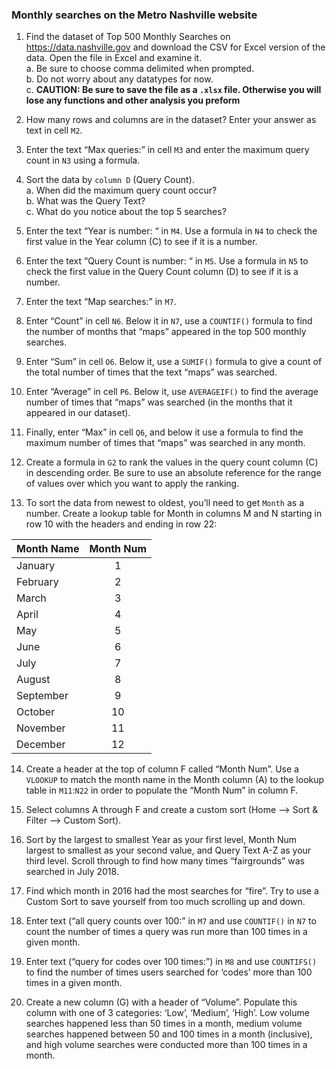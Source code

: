 ### Monthly searches on the Metro Nashville website

1. Find the dataset of Top 500 Monthly Searches on https://data.nashville.gov and download the CSV for Excel version of the data. Open the file in Excel and examine it.   
    a. Be sure to choose comma delimited when prompted.   
    b. Do not worry about any datatypes for now.   
    c. **CAUTION: Be sure to save the file as a `.xlsx` file. Otherwise you will lose any functions and other analysis you preform**

2. How many rows and columns are in the dataset? Enter your answer as text in cell `M2`.

3. Enter the text “Max queries:” in cell `M3` and enter the maximum query count in `N3` using a formula.

4. Sort the data by `column D` (Query Count).    
    a. When did the maximum query count occur?  
    b. What was the Query Text?  
    c. What do you notice about the top 5 searches?  

5. Enter the text “Year is number: “ in `M4`. Use a formula in `N4` to check the first value in the Year column (C) to see if it is a number.

6. Enter the text “Query Count is number: “ in `M5`. Use a formula in `N5` to check the first value in the Query Count column (D) to see if it is a number.

7. Enter the text “Map searches:” in `M7`. 
8. Enter “Count” in cell `N6`. Below it in `N7`, use a `COUNTIF()` formula to find the number of months that “maps” appeared in the top 500 monthly searches.
9. Enter “Sum” in cell `O6`. Below it, use a `SUMIF()` formula to give a count of the total number of times that the text “maps” was searched.
10. Enter “Average” in cell `P6`. Below it, use `AVERAGEIF()` to find the average number of times that “maps” was searched (in the months that it appeared in our dataset).
11. Finally, enter “Max” in cell `Q6`, and below it use a formula to find the maximum number of times that “maps” was searched in any month.

12. Create a formula in `G2` to rank the values in the query count column (C) in descending order. Be sure to use an absolute reference for the range of values over which you want to apply the ranking. 

13. To sort the data from newest to oldest, you’ll need to get `Month` as a number. Create a lookup table for Month in columns M and N starting in row 10 with the headers and ending in row 22:  

  Month Name   |  Month Num  
   -------     | :---------:  
  January      |   1   
  February     |   2   
  March        |   3   
  April        |   4   
  May          |   5   
  June         |   6   
  July         |   7   
  August       |   8   
  September    |   9   
  October      |   10   
  November     |   11   
  December     |   12   


14. Create a header at the top of column F called “Month Num”. Use a `VLOOKUP` to match the month name in the Month column (A) to the lookup table in `M11`:`N22` in order to populate the “Month Num” in column F.

15. Select columns A through F and create a custom sort (Home --> Sort & Filter --> Custom Sort). 
16. Sort by the largest to smallest Year as your first level, Month Num largest to smallest as your second value, and Query Text A-Z as your third level. Scroll through to find how many times “fairgrounds” was searched in July 2018.

17. Find which month in 2016 had the most searches for “fire”. Try to use a Custom Sort to save yourself from too much scrolling up and down.

18. Enter text (“all query counts over 100:” in `M7` and use `COUNTIF()` in `N7` to count the number of times a query was run more than 100 times in a given month.

19. Enter text (“query for codes over 100 times:”) in `M8` and use `COUNTIFS()` to find the number of times users searched for ‘codes’ more than 100 times in a given month.

20. Create a new column (G) with a header of “Volume”. Populate this column with one of 3 categories: ‘Low’, ‘Medium’, ‘High’. Low volume searches happened less than 50 times in a month, medium volume searches happened between 50 and 100 times in a month (inclusive), and high volume searches were conducted more than 100 times in a month.


